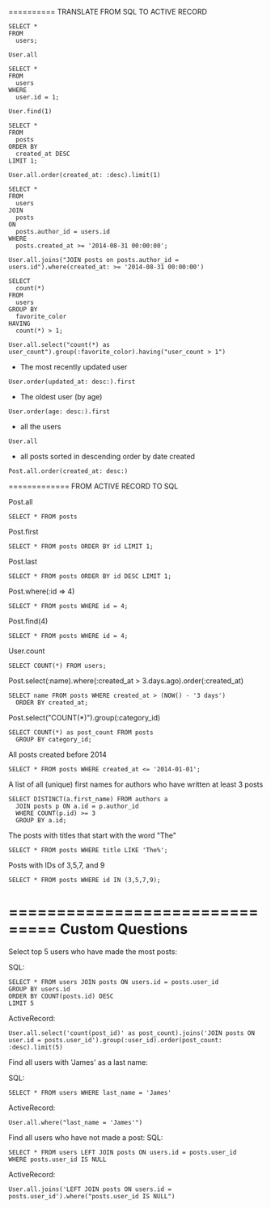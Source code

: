 ========== TRANSLATE FROM SQL TO ACTIVE RECORD

```
SELECT *
FROM
  users;
```
```
User.all
```


```
SELECT *
FROM
  users
WHERE
  user.id = 1;
```
```
User.find(1)
```


```
SELECT *
FROM
  posts
ORDER BY
  created_at DESC
LIMIT 1;
```
```
User.all.order(created_at: :desc).limit(1)
```



```
SELECT *
FROM
  users
JOIN
  posts
ON
  posts.author_id = users.id
WHERE
  posts.created_at >= '2014-08-31 00:00:00';
```
```
User.all.joins("JOIN posts on posts.author_id = users.id").where(created_at: >= '2014-08-31 00:00:00')
```

```
SELECT
  count(*)
FROM
  users
GROUP BY
  favorite_color
HAVING
  count(*) > 1;
```
```
User.all.select("count(*) as user_count").group(:favorite_color).having("user_count > 1")
```


* The most recently updated user
```
User.order(updated_at: desc:).first
```


* The oldest user (by age)
```
User.order(age: desc:).first
```


* all the users
```
User.all
```

* all posts sorted in descending order by date created
```
Post.all.order(created_at: desc:)
```


============= FROM ACTIVE RECORD TO SQL

Post.all
```
SELECT * FROM posts
```

Post.first
``` 
SELECT * FROM posts ORDER BY id LIMIT 1;
```

Post.last
```
SELECT * FROM posts ORDER BY id DESC LIMIT 1;
```

Post.where(:id => 4)
```
SELECT * FROM posts WHERE id = 4;
```

Post.find(4)
```
SELECT * FROM posts WHERE id = 4;
```


User.count
```
SELECT COUNT(*) FROM users;
```


Post.select(:name).where(:created_at > 3.days.ago).order(:created_at)
```
SELECT name FROM posts WHERE created_at > (NOW() - '3 days')
  ORDER BY created_at;
```


Post.select("COUNT(*)").group(:category_id)
```
SELECT COUNT(*) as post_count FROM posts
  GROUP BY category_id; 
```


All posts created before 2014
```
SELECT * FROM posts WHERE created_at <= '2014-01-01';
```


A list of all (unique) first names for authors who have written at least 3 posts
```
SELECT DISTINCT(a.first_name) FROM authors a
  JOIN posts p ON a.id = p.author_id
  WHERE COUNT(p.id) >= 3
  GROUP BY a.id;
```


The posts with titles that start with the word "The"
```
SELECT * FROM posts WHERE title LIKE 'The%';
```


Posts with IDs of 3,5,7, and 9
```
SELECT * FROM posts WHERE id IN (3,5,7,9);
```



===============================
Custom Questions
===============================
Select top 5 users who have made the most posts:

SQL:
```
SELECT * FROM users JOIN posts ON users.id = posts.user_id
GROUP BY users.id
ORDER BY COUNT(posts.id) DESC
LIMIT 5
```
ActiveRecord:
```
User.all.select('count(post_id)' as post_count).joins('JOIN posts ON user.id = posts.user_id').group(:user_id).order(post_count: :desc).limit(5)
```

Find all users with 'James' as a last name:

SQL:
```
SELECT * FROM users WHERE last_name = 'James'
```

ActiveRecord:
```
User.all.where("last_name = 'James'")
```

Find all users who have not made a post:
SQL:
```
SELECT * FROM users LEFT JOIN posts ON users.id = posts.user_id
WHERE posts.user_id IS NULL
```

ActiveRecord:
```
User.all.joins('LEFT JOIN posts ON users.id = posts.user_id').where("posts.user_id IS NULL")
```
